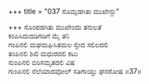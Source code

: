 +++
title = "037 ಸೊಮ್ಪಡಗಿತು ಮುಖೇನ್ದು"

+++
ಸೊಂಪಡಗಿತು ಮುಖೇಂದು ತನುಲತೆ  
ಕಂಪಿಸಿದುದಡಿಗಡಿಗೆ ಮೈ ತನಿ  
ಗಂಪಿನಲಿ ಮಘಮಘಿಸಿತಮಲ ಸ್ವೇದ ಸಲಿಲದಲಿ   
ತಂಪಿನಲಿ ಶಿಖಿ ಮಧುರದಲಿ ಕಟು  
ನುಂಪಿನಲಿ ಬಿರಿಸಮೃತದಲಿ ವಿಷ  
ಗುಂಪಿನಲಿ ನೆಲೆಯಾದವೋಲ್ ಸತಿಗಾಯ್ತು ಘನರೋಷ    ॥37॥